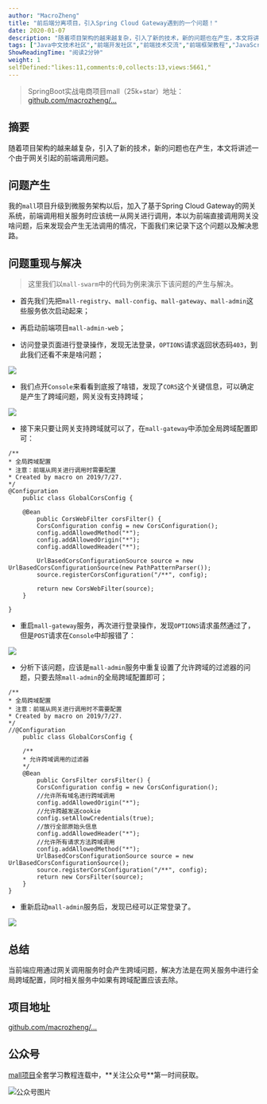 ```yaml
---
author: "MacroZheng"
title: "前后端分离项目，引入Spring Cloud Gateway遇到的一个问题！"
date: 2020-01-07
description: "随着项目架构的越来越复杂，引入了新的技术，新的问题也在产生，本文将讲述一个由于网关引起的前端调用问题。 我的mall项目升级到微服务架构以后，加入了基于Spring Cloud Gateway的网关系统，前端调用相关服务时应该统一从网关进行调用，本以为前端直接调用网关没啥问题，…"
tags: ["Java中文技术社区","前端开发社区","前端技术交流","前端框架教程","JavaScript 学习资源","CSS 技巧与最佳实践","HTML5 最新动态","前端工程师职业发展","开源前端项目","前端技术趋势"]
ShowReadingTime: "阅读2分钟"
weight: 1
selfDefined:"likes:11,comments:0,collects:13,views:5661,"
---
```

> SpringBoot实战电商项目mall（25k+star）地址：[github.com/macrozheng/…](https://link.juejin.cn?target=https%3A%2F%2Fgithub.com%2Fmacrozheng%2Fmall "https://github.com/macrozheng/mall")

摘要
--

随着项目架构的越来越复杂，引入了新的技术，新的问题也在产生，本文将讲述一个由于网关引起的前端调用问题。

问题产生
----

我的`mall`项目升级到微服务架构以后，加入了基于Spring Cloud Gateway的网关系统，前端调用相关服务时应该统一从网关进行调用，本以为前端直接调用网关没啥问题，后来发现会产生无法调用的情况，下面我们来记录下这个问题以及解决思路。

问题重现与解决
-------

> 这里我们以`mall-swarm`中的代码为例来演示下该问题的产生与解决。

*   首先我们先把`mall-registry`、`mall-config`、`mall-gateway`、`mall-admin`这些服务依次启动起来；
    
*   再启动前端项目`mall-admin-web`；
    
*   访问登录页面进行登录操作，发现无法登录，`OPTIONS`请求返回状态码`403`，到此我们还看不来是啥问题；
    

![](/images/jueJin/16f7ac6bd8e5ceb.png)

*   我们点开`Console`来看看到底报了啥错，发现了`CORS`这个关键信息，可以确定是产生了跨域问题，网关没有支持跨域；

![](/images/jueJin/16f7ac6bd8f38c2.png)

*   接下来只要让网关支持跨域就可以了，在`mall-gateway`中添加全局跨域配置即可：

```
/**
* 全局跨域配置
* 注意：前端从网关进行调用时需要配置
* Created by macro on 2019/7/27.
*/
@Configuration
    public class GlobalCorsConfig {
    
    @Bean
        public CorsWebFilter corsFilter() {
        CorsConfiguration config = new CorsConfiguration();
        config.addAllowedMethod("*");
        config.addAllowedOrigin("*");
        config.addAllowedHeader("*");
        
        UrlBasedCorsConfigurationSource source = new UrlBasedCorsConfigurationSource(new PathPatternParser());
        source.registerCorsConfiguration("/**", config);
        
        return new CorsWebFilter(source);
    }
    
}
```

*   重启`mall-gateway`服务，再次进行登录操作，发现`OPTIONS`请求虽然通过了，但是`POST`请求在`Console`中却报错了：

![](/images/jueJin/16f7ac6bd9d0946.png)

*   分析下该问题，应该是`mall-admin`服务中重复设置了允许跨域的过滤器的问题，只要去除`mall-admin`的全局跨域配置即可；

```
/**
* 全局跨域配置
* 注意：前端从网关进行调用时不需要配置
* Created by macro on 2019/7/27.
*/
//@Configuration
    public class GlobalCorsConfig {
    
    /**
    * 允许跨域调用的过滤器
    */
    @Bean
        public CorsFilter corsFilter() {
        CorsConfiguration config = new CorsConfiguration();
        //允许所有域名进行跨域调用
        config.addAllowedOrigin("*");
        //允许跨越发送cookie
        config.setAllowCredentials(true);
        //放行全部原始头信息
        config.addAllowedHeader("*");
        //允许所有请求方法跨域调用
        config.addAllowedMethod("*");
        UrlBasedCorsConfigurationSource source = new UrlBasedCorsConfigurationSource();
        source.registerCorsConfiguration("/**", config);
        return new CorsFilter(source);
    }
}
```

*   重新启动`mall-admin`服务后，发现已经可以正常登录了。

![](/images/jueJin/16f7ac6bd9f906b.png)

总结
--

当前端应用通过网关调用服务时会产生跨域问题，解决方法是在网关服务中进行全局跨域配置，同时相关服务中如果有跨域配置应该去除。

项目地址
----

[github.com/macrozheng/…](https://link.juejin.cn?target=https%3A%2F%2Fgithub.com%2Fmacrozheng%2Fmall-swarm "https://github.com/macrozheng/mall-swarm")

公众号
---

[mall项目](https://link.juejin.cn?target=https%3A%2F%2Fgithub.com%2Fmacrozheng%2Fmall "https://github.com/macrozheng/mall")全套学习教程连载中，**关注公众号**第一时间获取。

![公众号图片](/images/jueJin/16f615a867275b2.png)